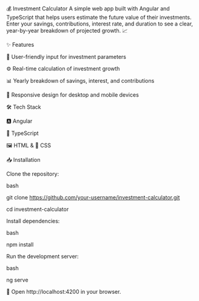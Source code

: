 💰 Investment Calculator
A simple web app built with Angular and TypeScript that helps users estimate the future value of their investments. Enter your savings, contributions, interest rate, and duration to see a clear, year-by-year breakdown of projected growth. 📈

✨ Features

🧾 User-friendly input for investment parameters

⚙️ Real-time calculation of investment growth

📊 Yearly breakdown of savings, interest, and contributions

📱 Responsive design for desktop and mobile devices

🛠 Tech Stack

🅰️ Angular

📘 TypeScript

🖼 HTML & 🎨 CSS

📥 Installation

Clone the repository:

bash

git clone https://github.com/your-username/investment-calculator.git

cd investment-calculator

Install dependencies:

bash

npm install

Run the development server:

bash

ng serve

🔗 Open http://localhost:4200 in your browser.
